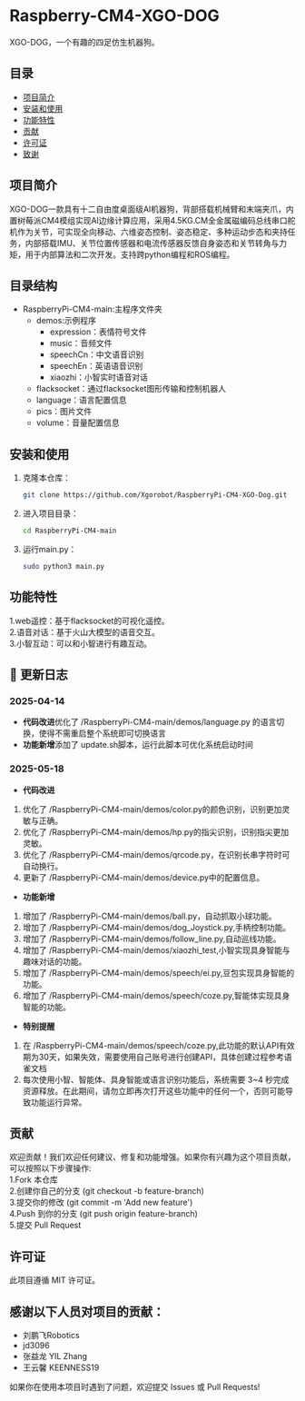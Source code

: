 # Raspberry-CM4-XGO-DOG

XGO-DOG，一个有趣的四足仿生机器狗。

## 目录

- [项目简介](#项目简介)
- [安装和使用](#安装和使用)
- [功能特性](#功能特性)
- [贡献](#贡献)
- [许可证](#许可证)
- [致谢](#致谢)

## 项目简介

XGO-DOG一款具有十二自由度桌面级Al机器狗，背部搭载机械臂和末端夹爪，内置树莓派CM4模组实现AI边缘计算应用，采用4.5KG.CM全金属磁编码总线串口舵机作为关节，可实现全向移动、六维姿态控制、姿态稳定、多种运动步态和夹持任务，内部搭载IMU、关节位置传感器和电流传感器反馈自身姿态和关节转角与力矩，用于内部算法和二次开发。支持跨python编程和ROS编程。
## 目录结构
-  RaspberryPi-CM4-main:主程序文件夹
    - demos:示例程序
      - expression：表情符号文件
      - music：音频文件
      - speechCn：中文语音识别
      - speechEn：英语语音识别
      - xiaozhi：小智实时语音对话
    - flacksocket：通过flacksocket图形传输和控制机器人
    - language：语言配置信息
    - pics：图片文件
    - volume：音量配置信息
## 安装和使用

1. 克隆本仓库：
    ```bash
    git clone https://github.com/Xgorobot/RaspberryPi-CM4-XGO-Dog.git 
    ```

2. 进入项目目录：
    ```bash
    cd RaspberryPi-CM4-main
    ```

3. 运行main.py：
    ```bash
    sudo python3 main.py
    ```
## 功能特性
1.web遥控：基于flacksocket的可视化遥控。  
2.语音对话：基于火山大模型的语音交互。  
3.小智互动：可以和小智进行有趣互动。

## 📜 更新日志
### 2025-04-14
- **代码改进**优化了 /RaspberryPi-CM4-main/demos/language.py 的语言切换，使得不需重启整个系统即可切换语言
- **功能新增**添加了 update.sh脚本，运行此脚本可优化系统启动时间
### 2025-05-18
- **代码改进**
1. 优化了 /RaspberryPi-CM4-main/demos/color.py的颜色识别，识别更加灵敏与正确。
2. 优化了 /RaspberryPi-CM4-main/demos/hp.py的指尖识别，识别指尖更加灵敏。
3. 优化了 /RaspberryPi-CM4-main/demos/qrcode.py，在识别长串字符时可自动换行。
4. 更新了 /RaspberryPi-CM4-main/demos/device.py中的配置信息。
- **功能新增**
1. 增加了 /RaspberryPi-CM4-main/demos/ball.py，自动抓取小球功能。
2. 增加了 /RaspberryPi-CM4-main/demos/dog_Joystick.py,手柄控制功能。
3. 增加了 /RaspberryPi-CM4-main/demos/follow_line.py,自动巡线功能。
4. 增加了 /RaspberryPi-CM4-main/demos/xiaozhi_test,小智实现具身智能与趣味对话的功能。
5. 增加了 /RaspberryPi-CM4-main/demos/speech/ei.py,豆包实现具身智能的功能。
6. 增加了 /RaspberryPi-CM4-main/demos/speech/coze.py,智能体实现具身智能的功能。
- **特别提醒**
1. 在 /RaspberryPi-CM4-main/demos/speech/coze.py,此功能的默认API有效期为30天，如果失效，需要使用自己账号进行创建API，具体创建过程参考语雀文档
2. 每次使用小智、智能体、具身智能或语言识别功能后，系统需要 3~4 秒完成资源释放。在此期间，请勿立即再次打开这些功能中的任何一个，否则可能导致功能运行异常。

## 贡献
欢迎贡献！我们欢迎任何建议、修复和功能增强。如果你有兴趣为这个项目贡献，可以按照以下步骤操作:  
1.Fork 本仓库  
2.创建你自己的分支 (git checkout -b feature-branch)  
3.提交你的修改 (git commit -m 'Add new feature')  
4.Push 到你的分支 (git push origin feature-branch)  
5.提交 Pull Request

## 许可证
此项目遵循 MIT 许可证。

## 感谢以下人员对项目的贡献：
- 刘鹏飞Robotics  
- jd3096  
- 张益龙 YIL Zhang  
- 王云馨 KEENNESS19  

如果你在使用本项目时遇到了问题，欢迎提交 Issues 或 Pull Requests!

